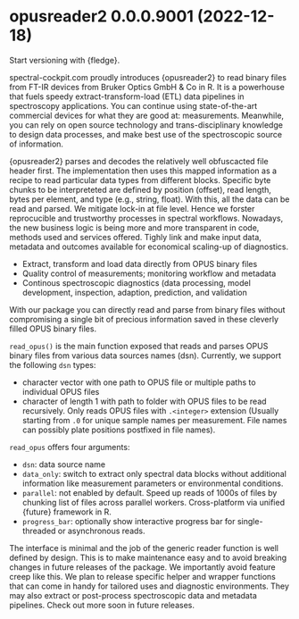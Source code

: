 <!-- NEWS.md is maintained by https://cynkra.github.io/fledge, do not edit -->

# opusreader2 0.0.0.9001 (2022-12-18)

Start versioning with {fledge}.

spectral-cockpit.com proudly introduces {opusreader2} to read binary files 
from FT-IR devices from Bruker Optics GmbH & Co in R. It is a powerhouse that 
fuels speedy extract-transform-load (ETL) data pipelines in spectroscopy
applications. You can continue using state-of-the-art commercial devices
for what they are good at: measurements. Meanwhile, you can rely on open source
technology and trans-disciplinary knowledge to design data processes, and make
best use of the spectroscopic source of information.

{opusreader2} parses and decodes the relatively well obfuscacted file header
first. The implementation then uses this mapped information as a recipe to read
particular data types from different blocks. Specific byte chunks to be
interpreteted are defined by position (offset), read length, bytes per element,
and type (e.g., string, float). With this, all the data can be read and parsed.
We mitigate lock-in at file level. Hence we forster reprocucible and trustworthy 
processes in spectral workflows. Nowadays, the new business logic is being more
and more transparent in code, methods used and services offered. Tighly link and
make input data, metadata and outcomes available for economical scaling-up of
diagnostics.

- Extract, transform and load data directly from OPUS binary files
- Quality control of measurements; monitoring workflow and metadata
- Continous spectroscopic diagnostics (data processing, model development,
  inspection, adaption, prediction, and validation

With our package you can directly read and parse from binary files without
compromising a single bit of precious information saved in these cleverly filled 
OPUS binary files.

`read_opus()` is the main function exposed that reads and parses OPUS binary
files from various data sources names (dsn). Currently, we support the 
following `dsn` types:

- character vector with one path to OPUS file or multiple paths to individual
  OPUS files
- character of length 1 with path to folder with OPUS files to be read
  recursively. Only reads OPUS files with `.<integer>` extension (Usually
  starting from `.0` for unique sample names per measurement. File names can
  possibly plate positions postfixed in file names).

`read_opus` offers four arguments:

- `dsn`: data source name
- `data_only`: switch to extract only spectral data blocks without additional
   information like measurement parameters or environmental conditions.
- `parallel`: not enabled by default. Speed up reads of 1000s of files by 
   chunking list of files across parallel workers. Cross-platform via unified
   {future} framework in R.
- `progress_bar`: optionally show interactive progress bar for single-threaded
  or asynchronous reads.

The interface is minimal and the job of the generic reader function is
well defined by design. This is to make maintenance easy and to avoid breaking
changes in future releases of the package. We importantly avoid feature creep
like this. We plan to release specific helper and wrapper functions that can
come in handy for tailored uses and diagnostic environments. They may also
extract or post-process spectroscopic data and metadata pipelines. Check out
more soon in future releases.
